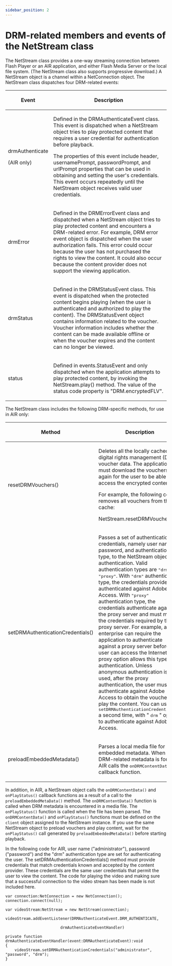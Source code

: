 ```yaml
---
sidebar_position: 2
---
```


# DRM-related members and events of the NetStream class

The NetStream class provides a one-way streaming connection between Flash Player
or an AIR application, and either Flash Media Server or the local file system.
(The NetStream class also supports progressive download.) A NetStream object is
a channel within a NetConnection object. The NetStream class dispatches four
DRM-related events:

<table>
<thead>
    <tr>
        <th><p>Event</p></th>
        <th><p>Description</p></th>
    </tr>
</thead>
<tbody>
    <tr>
        <td><p>drmAuthenticate</p>
        <p>(AIR only)</p></td>
        <td><p>Defined in
        the DRMAuthenticateEvent class. This event is dispatched when a
        NetStream object tries to play protected content that requires a user
        credential for authentication before playback.</p>
        <p>The properties of this event include header, usernamePrompt,
        passwordPrompt, and urlPrompt properties that can be used in obtaining
        and setting the user's credentials. This event occurs repeatedly until
        the NetStream object receives valid user credentials.</p></td>
    </tr>
    <tr>
        <td><p>drmError</p></td>
        <td><p>Defined in
        the DRMErrorEvent class and dispatched when a NetStream object tries to
        play protected content and encounters a DRM-related error. For example,
        DRM error event object is dispatched when the user authorization fails.
        This error could occur because the user has not purchased the rights to
        view the content. It could also occur because the content provider does
        not support the viewing application.</p></td>
    </tr>
    <tr>
        <td><p>drmStatus</p></td>
        <td><p>Defined in
        the DRMStatusEvent class. This event is dispatched when the protected
        content begins playing (when the user is authenticated and authorized to
        play the content). The DRMStatusEvent object contains information
        related to the voucher. Voucher information includes whether the content
        can be made available offline or when the voucher expires and the
        content can no longer be viewed.</p></td>
    </tr>
    <tr>
        <td><p>status</p></td>
        <td><p>Defined in
        events.StatusEvent and only dispatched when the application attempts to
        play protected content, by invoking the NetStream.play() method. The
        value of the status code property is "DRM.encryptedFLV".</p></td>
    </tr>
</tbody>
</table>

The NetStream class includes the following DRM-specific methods, for use in AIR
only:

<table>
<thead>
    <tr>
        <th><p>Method</p></th>
        <th><p>Description</p></th>
    </tr>
</thead>
<tbody>
    <tr>
        <td><p>resetDRMVouchers()</p></td>
        <td><p>Deletes all
        the locally cached digital rights management (DRM) voucher data. The
        application must download the vouchers again for the user to be able to
        access the encrypted content.</p>
        <p>For example, the following code removes all vouchers from the
        cache:</p>
        <p>NetStream.resetDRMVouchers();</p></td>
    </tr>
    <tr>
        <td><p>setDRMAuthenticationCredentials()</p></td>
        <td><p>Passes a set
        of authentication credentials, namely user name, password, and
        authentication type, to the NetStream object for authentication. Valid
        authentication types are <samp>"drm"</samp> and <samp>"proxy"</samp>.
        With <samp>"drm"</samp> authentication type, the credentials provided
        are authenticated against Adobe Access. With <samp>"proxy"</samp>
        authentication type, the credentials authenticate against the proxy
        server and must match the credentials required by the proxy server. For
        example, an enterprise can require the application to authenticate
        against a proxy server before the user can access the Internet. The
        proxy option allows this type of authentication. Unless anonymous
        authentication is used, after the proxy authentication, the user must
        still authenticate against Adobe Access to obtain the voucher and play
        the content. You can use <samp>setDRMAuthenticationCredentials()</samp>
        a second time, with " <samp>drm</samp> " option, to authenticate against
        Adobe Access.</p></td>
    </tr>
    <tr>
        <td><p>preloadEmbeddedMetadata()</p></td>
        <td><p>Parses a
        local media file for embedded metadata. When DRM-related metadata is
        found, AIR calls the <samp>onDRMContentData()</samp> callback
        function.</p></td>
    </tr>
</tbody>
</table>

In addition, in AIR, a NetStream object calls the `onDRMContentData()` and
`onPlayStatus()` callback functions as a result of a call to the
`preloadEmbeddedMetaData()` method. The `onDRMContentData()` function is called
when DRM metadata is encountered in a media file. The `onPlayStatus()` function
is called when the file has been parsed. The `onDRMContentData()` and
`onPlayStatus()` functions must be defined on the `client` object assigned to
the NetStream instance. If you use the same NetStream object to preload vouchers
and play content, wait for the `onPlayStatus()` call generated by
`preloadEmbeddedMetaData()` before starting playback.

In the following code for AIR, user name ("administrator"), password
("password") and the "drm" authentication type are set for authenticating the
user. The setDRMAuthenticationCredentials() method must provide credentials that
match credentials known and accepted by the content provider. These credentials
are the same user credentials that permit the user to view the content. The code
for playing the video and making sure that a successful connection to the video
stream has been made is not included here.

```
var connection:NetConnection = new NetConnection();
connection.connect(null);

var videoStream:NetStream = new NetStream(connection);

videoStream.addEventListener(DRMAuthenticateEvent.DRM_AUTHENTICATE,
```

                            drmAuthenticateEventHandler)

```
private function drmAuthenticateEventHandler(event:DRMAuthenticateEvent):void
{
	videoStream.setDRMAuthenticationCredentials("administrator", "password", "drm");
}
```

